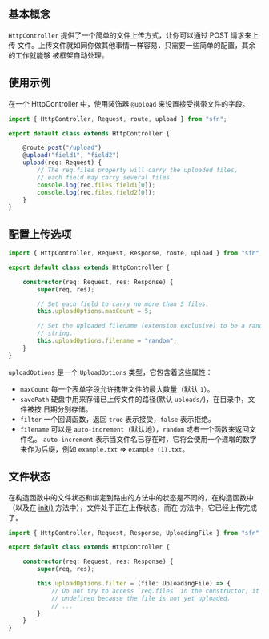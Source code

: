 <!-- title: 文件上传; order: 12 -->
## 基本概念

`HttpController` 提供了一个简单的文件上传方式，让你可以通过 POST 请求来上传
文件。上传文件就如同你做其他事情一样容易，只需要一些简单的配置，其余的工作就能够
被框架自动处理。

## 使用示例

在一个 HttpController 中，使用装饰器 `@upload` 来设置接受携带文件的字段。

```typescript
import { HttpController, Request, route, upload } from "sfn";

export default class extends HttpController {

    @route.post("/upload")
    @upload("field1", "field2")
    upload(req: Request) {
        // The req.files property will carry the uploaded files,
        // each field may carry several files.
        console.log(req.files.field1[0]);
        console.log(req.files.field2[0]);
    }
}
```

## 配置上传选项

```typescript
import { HttpController, Request, Response, route, upload } from "sfn";

export default class extends HttpController {

    constructor(req: Request, res: Response) {
        super(req, res);

        // Set each field to carry no more than 5 files.
        this.uploadOptions.maxCount = 5;

        // Set the uploaded filename (extension exclusive) to be a random 
        // string.
        this.uploadOptions.filename = "random";
    }
}
```

`uploadOptions` 是一个 `UploadOptions` 类型，它包含着这些属性：

- `maxCount` 每一个表单字段允许携带文件的最大数量（默认 `1`）。
- `savePath` 硬盘中用来存储已上传文件的路径(默认 `uploads/`)，在目录中，文件被按
    日期分别存储。
- `filter` 一个回调函数，返回 `true` 表示接受，`false` 表示拒绝。
- `filename` 可以是 `auto-increment`（默认地），`random` 或者一个函数来返回文件名。 
    `auto-increment` 表示当文件名已存在时，它将会使用一个递增的数字来作为后缀，例如
    `example.txt` => `example (1).txt`。

## 文件状态

在构造函数中的文件状态和绑定到路由的方法中的状态是不同的，在构造函数中（以及在 
[init()](./http-controller#前置和后置操作) 方法中），文件处于正在上传状态，而在
方法中，它已经上传完成了。

```typescript
import { HttpController, Request, Response, UploadingFile } from "sfn";

export default class extends HttpController {

    constructor(req: Request, res: Response) {
        super(req, res);

        this.uploadOptions.filter = (file: UploadingFile) => {
            // Do not try to access `req.files` in the constructor, it's 
            // undefined because the file is not yet uploaded.
            // ...
        }
    }
}
```
